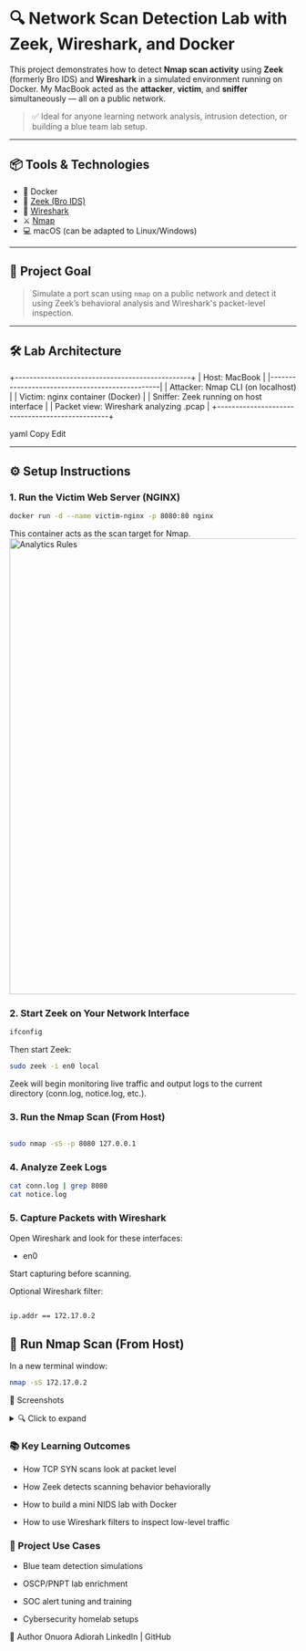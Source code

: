 # 🔍 Network Scan Detection Lab with Zeek, Wireshark, and Docker

This project demonstrates how to detect **Nmap scan activity** using **Zeek** (formerly Bro IDS) and **Wireshark** in a simulated environment running on Docker. My MacBook acted as the **attacker**, **victim**, and **sniffer** simultaneously — all on a public network.

> ✅ Ideal for anyone learning network analysis, intrusion detection, or building a blue team lab setup.

---

## 📦 Tools & Technologies

- 🐳 Docker 
- 🧠 [Zeek (Bro IDS)](https://zeek.org)  
- 🦈 [Wireshark](https://www.wireshark.org)  
- ⚔️ [Nmap](https://nmap.org)  
- 💻 macOS (can be adapted to Linux/Windows)

---

## 🧠 Project Goal

> Simulate a port scan using `nmap` on a public network and detect it using Zeek’s behavioral analysis and Wireshark's packet-level inspection.

---

## 🛠️ Lab Architecture

+------------------------------------------------+
|                   Host: MacBook                |
|------------------------------------------------|
|  Attacker:     Nmap CLI (on localhost)         |
|  Victim:       nginx container (Docker)        |
|  Sniffer:      Zeek running on host interface  |
|  Packet view:  Wireshark analyzing .pcap       |
+------------------------------------------------+

yaml
Copy
Edit

---

## ⚙️ Setup Instructions

### 1. Run the Victim Web Server (NGINX)

```bash
docker run -d --name victim-nginx -p 8080:80 nginx
```
This container acts as the scan target for Nmap.
<img src="assets/Screenshot 2025-04-30 at 09.01.28.png" alt="Analytics Rules" width="800"/>
### 2. Start Zeek on Your Network Interface

```bash
ifconfig
```

Then start Zeek:
```bash
sudo zeek -i en0 local
```
Zeek will begin monitoring live traffic and output logs to the current directory (conn.log, notice.log, etc.).

### 3. Run the Nmap Scan (From Host)
```bash

sudo nmap -sS -p 8080 127.0.0.1

```
### 4. Analyze Zeek Logs

```bash
cat conn.log | grep 8080
cat notice.log

```

### 5. Capture Packets with Wireshark 
Open Wireshark and look for these interfaces:

- en0

Start capturing before scanning.

Optional Wireshark filter:
```bash

ip.addr == 172.17.0.2

```
## 📂 Run Nmap Scan (From Host)
In a new terminal window:
```bash
nmap -sS 172.17.0.2

```


📸 Screenshots
<details> <summary>🔍 Click to expand</summary>
✅ Wireshark showing SYN scan traffic

✅ Zeek conn.log entries with Nmap behavior

✅ Zeek notice.log detecting scan pattern

✅ Terminal logs showing container interaction

</details>

###  📚 Key Learning Outcomes
- How TCP SYN scans look at packet level

- How Zeek detects scanning behavior behaviorally

- How to build a mini NIDS lab with Docker

- How to use Wireshark filters to inspect low-level traffic

### 🧱 Project Use Cases
- Blue team detection simulations

- OSCP/PNPT lab enrichment

- SOC alert tuning and training

- Cybersecurity homelab setups

🔐 Author
Onuora Adiorah
LinkedIn | GitHub

